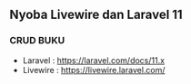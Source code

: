 ## Nyoba Livewire dan Laravel 11
### CRUD BUKU
- Laravel     : https://laravel.com/docs/11.x
- Livewire    : https://livewire.laravel.com/